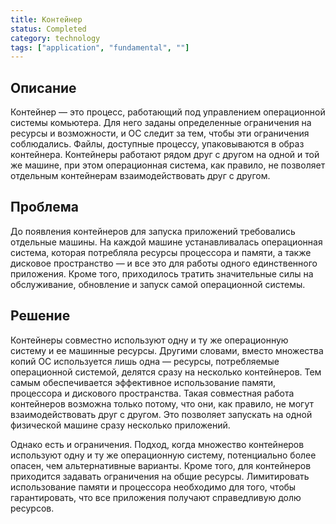 ```yaml
---
title: Контейнер
status: Completed
category: technology
tags: ["application", "fundamental", ""]
---
```


## Описание

Контейнер — это процесс, работающий под управлением операционной системы комьютера. 
Для него заданы определенные ограничения на ресурсы и возможности, и ОС следит за тем, чтобы эти ограничения соблюдались.
Файлы, доступные процессу, упаковываются в образ контейнера.
Контейнеры работают рядом друг с другом на одной и той же машине, 
при этом операционная система, как правило, не позволяет отдельным контейнерам взаимодействовать друг с другом.

## Проблема

До появления контейнеров для запуска приложений требовались отдельные машины.
На каждой машине устанавливалась операционная система, которая потребляла ресурсы процессора и памяти, а также дисковое пространство — и все это для работы одного единственного приложения.
Кроме того, приходилось тратить значительные силы на обслуживание, обновление и запуск самой операционной системы.

## Решение

Контейнеры совместно используют одну и ту же операционную систему и ее машинные ресурсы. 
Другими словами, вместо множества копий ОС используется лишь одна — 
ресурсы, потребляемые операционной системой, делятся сразу на несколько контейнеров. 
Тем самым обеспечивается эффективное использование памяти, процессора и дискового пространства.
Такая совместная работа контейнеров возможна только потому, что они, как правило, не могут взаимодействовать друг с другом.
Это позволяет запускать на одной физической машине сразу несколько приложений.

Однако есть и ограничения.
Подход, когда множество контейнеров используют одну и ту же операционную систему, потенциально более опасен, чем альтернативные варианты.
Кроме того, для контейнеров приходится задавать ограничения на общие ресурсы.
Лимитировать использование памяти и процессора необходимо для того, чтобы гарантировать, что все приложения получают справедливую долю ресурсов.
